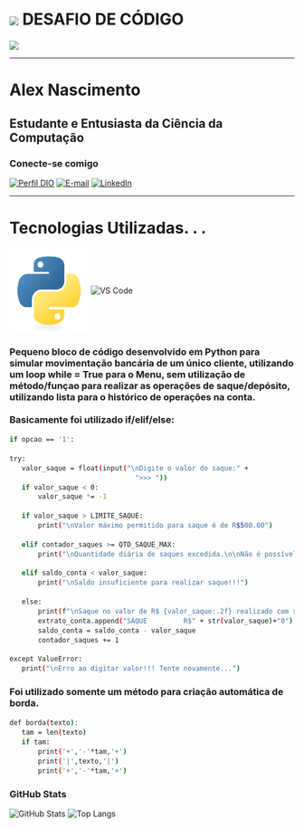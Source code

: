 <h1>
    <a href="https://www.dio.me/">
     <img align="center" width="40px" src="https://hermes.digitalinnovation.one/assets/diome/logo-minimized.png"></a>
    <span>DESAFIO DE CÓDIGO</span>
</h1>

 <a href="https://web.dio.me/track/fd133067-6f2b-47c8-9763-edd87ec6b1cc"> 
     <img align="center" width="200px" src="https://hermes.dio.me/tracks/f5dba255-da18-427a-a02a-ca11a339c1cd.png">  </a>

---

# Alex Nascimento
## Estudante e Entusiasta da Ciência da Computação

### Conecte-se comigo
[![Perfil DIO](https://img.shields.io/badge/-Meu%20Perfil%20na%20DIO-400?style=for-the-badge)](https://web.dio.me/users/andrade_aan/)
[![E-mail](https://img.shields.io/badge/-Email-150?style=for-the-badge&logo=microsoft-outlook&logoColor=E94D5F)](mailto:andrade.aan@gmail.com)
[![LinkedIn](https://img.shields.io/badge/-LinkedIn-000?style=for-the-badge&logo=linkedin&logoColor=30A3DC)](https://www.linkedin.com/in/alex-andrade-nascimento/)

---
# Tecnologias Utilizadas. . .

<div style="display: inline_block">
 
  <img align="center" alt="Python" height="150" width="140" src="https://raw.githubusercontent.com/devicons/devicon/master/icons/python/python-original.svg">
   <img align="center" alt="VS Code" height="150" width="140" src="https://cdn.jsdelivr.net/gh/devicons/devicon/icons/vscode/vscode-original-wordmark.svg">
 
 ### Pequeno bloco de código desenvolvido em Python para simular movimentação bancária de um único cliente, utilizando um loop while = True para o Menu, sem utilização de método/funçao para realizar as operações de saque/depósito, utilizando lista para o histórico de operações na conta.<br><br>Basicamente foi utilizado if/elif/else:
 ```bash
if opcao == '1':
       
try:
    valor_saque = float(input("\nDigite o valor do saque:" +
                                ">>> "))
    if valor_saque < 0:
        valor_saque *= -1
        
    if valor_saque > LIMITE_SAQUE:
        print("\nValor máximo permitido para saque é de R$500.00")

    elif contador_saques >= QTD_SAQUE_MAX:
        print("\nQuantidade diária de saques excedida.\n\nNão é possível realizar mais saques!!!")
    
    elif saldo_conta < valor_saque:
        print("\nSaldo insuficiente para realizar saque!!!")
    
    else:
        print(f"\nSaque no valor de R$ {valor_saque:.2f} realizado com sucesso!!!")
        extrato_conta.append("SAQUE         R$" + str(valor_saque)+"0")
        saldo_conta = saldo_conta - valor_saque
        contador_saques += 1
    
except ValueError:
    print("\nErro ao digitar valor!!! Tente novamente...")
```

 ### Foi utilizado somente um método para criação automática de borda.

 ```bash
def borda(texto):
    tam = len(texto)
    if tam:
        print('+','-'*tam,'+')
        print('|',texto,'|')
        print('+','-'*tam,'+')
```
 
### GitHub Stats
![GitHub Stats](https://github-readme-stats.vercel.app/api?username=andrade-aan&theme=transparent&bg_color=000&border_color=30A3DC&show_icons=true&icon_color=30A3DC&title_color=E94D5F&text_color=FFF)
![Top Langs](https://github-readme-stats-git-masterrstaa-rickstaa.vercel.app/api/top-langs/?username=andrade-aan&layout=compact&bg_color=000&border_color=30A3DC&title_color=E94D5F&text_color=FFF)

